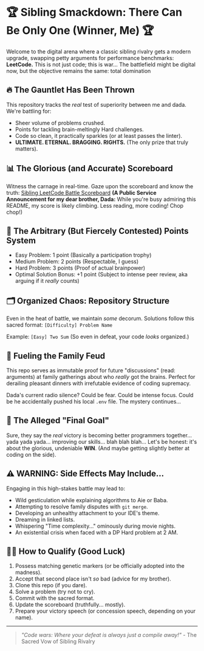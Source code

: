 # 🏆 Sibling Smackdown: There Can Be Only One (Winner, Me) 🏆

Welcome to the digital arena where a classic sibling rivalry gets a modern upgrade, swapping petty arguments for performance benchmarks: **LeetCode.** This is not just code; this is war... The battlefield might be digital now, but the objective remains the same: total domination

## 🔥 The Gauntlet Has Been Thrown

This repository tracks the *real* test of superiority between me and dada. We're battling for:

-   Sheer volume of problems crushed.
-   Points for tackling brain-meltingly Hard challenges.
-   Code so clean, it practically sparkles (or at least passes the linter).
-   **ULTIMATE. ETERNAL. BRAGGING. RIGHTS.** (The only prize that truly matters).

## 📊 The Glorious (and Accurate) Scoreboard

Witness the carnage in real-time. Gaze upon the scoreboard and know the truth:
[Sibling LeetCode Battle Scoreboard](https://bragging-rights-website.vercel.app/) **(A Public Service Announcement for my dear brother, Dada:** While you're busy admiring this README, my score is likely climbing. Less reading, more coding! Chop chop!)

## 🥇 The Arbitrary (But Fiercely Contested) Points System

-   Easy Problem: 1 point (Basically a participation trophy)
-   Medium Problem: 2 points (Respectable, I guess)
-   Hard Problem: 3 points (Proof of actual brainpower)
-   Optimal Solution Bonus: +1 point (Subject to intense peer review, aka arguing if it *really* counts)

## 🗂️ Organized Chaos: Repository Structure

Even in the heat of battle, we maintain *some* decorum. Solutions follow this sacred format:
`[Difficulty] Problem Name`

Example: `[Easy] Two Sum`
(So even in defeat, your code *looks* organized.)

## 💬 Fueling the Family Feud

This repo serves as immutable proof for future "discussions" (read: arguments) at family gatherings about who *really* got the brains. Perfect for derailing pleasant dinners with irrefutable evidence of coding supremacy.

Dada's current radio silence? Could be fear. Could be intense focus. Could be he accidentally pushed his local `.env` file. The mystery continues...

## 🏁 The Alleged "Final Goal"

Sure, they say the *real* victory is becoming better programmers together... yada yada yada... improving our skills... blah blah blah...
Let's be honest: it's about the glorious, undeniable **WIN**. (And maybe getting slightly better at coding on the side).

## ⚠️ WARNING: Side Effects May Include...

Engaging in this high-stakes battle may lead to:

-   Wild gesticulation while explaining algorithms to Aie or Baba.
-   Attempting to resolve family disputes with `git merge`.
-   Developing an unhealthy attachment to your IDE's theme.
-   Dreaming in linked lists.
-   Whispering "Time complexity..." ominously during movie nights.
-   An existential crisis when faced with a DP Hard problem at 2 AM.

## 👨‍💻 How to Qualify (Good Luck)

1.  Possess matching genetic markers (or be officially adopted into the madness).
2.  Accept that second place isn't *so* bad (advice for my brother).
3.  Clone this repo (if you dare).
4.  Solve a problem (try not to cry).
5.  Commit with the sacred format.
6.  Update the scoreboard (truthfully... mostly).
7.  Prepare your victory speech (or concession speech, depending on your name).

---

> *"Code wars: Where your defeat is always just a compile away!"* - The Sacred Vow of Sibling Rivalry

